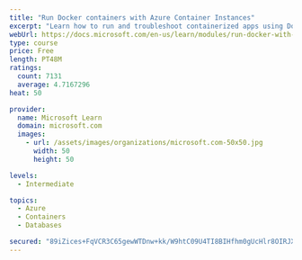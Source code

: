 ```yaml
---
title: "Run Docker containers with Azure Container Instances"
excerpt: "Learn how to run and troubleshoot containerized apps using Docker containers with Azure Container Instances."
webUrl: https://docs.microsoft.com/en-us/learn/modules/run-docker-with-azure-container-instances/
type: course
price: Free
length: PT48M
ratings:
  count: 7131
  average: 4.7167296
heat: 50

provider:
  name: Microsoft Learn
  domain: microsoft.com
  images:
    - url: /assets/images/organizations/microsoft.com-50x50.jpg
      width: 50
      height: 50

levels:
  - Intermediate

topics:
  - Azure
  - Containers
  - Databases

secured: "89iZices+FqVCR3C65gewWTDnw+kk/W9htC09U4TI8BIHfhm0gUcHlr8OIRJXvbLv2JAPQXvlco0iRx2Ew3XDkVknaffOlp9HeHh6qILx71rJBI8VNLsJiFHRH6ZdUT+TvIwxM7GGc/BAVpwoT/U/hqudZs+mUhcUUceAAiNA9cIKIlTCnvAlChYAmo6o4TxIiAO4O4GLkrZq9Ojc2i3u/hViBplbfYEY1UEO9NDITNJ9KqeGkDscpcXLrtxQmUcFWdqjW5O5TXnMQq206jAOJpL1zOvRpyBnUk0HYKcSXVJ1VGz+uMtkT+Im+CFyaZH+rBCCHFXd6/jQ4dIiJLOJWwriggJQKaKeCo55+Dg2o25hBZX9vDpnjNsYyp8auP9hMHvCXERxQkBWB9sSPtbsbXuWz2Dw8btWkJcf70zu7I=;NdMsEj//2L4ULeEYIUhVAQ=="
---
```


